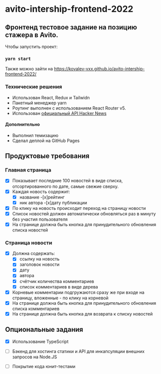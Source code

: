 # avito-intership-frontend-2022
## Фронтенд тестовое задание на позицию стажера в Avito.

Чтобы запустить проект:
### `yarn start`

Также можно зайти на https://kovalev-vxx.github.io/avito-intership-frontend-2022/

### Технические решения

- Использован React, Redux и Tailwidn
- Пакетный менеджер yarn
- Роутинг выполнен с использованием React Router v5.
- Использован [официальный API Hacker News](https://github.com/HackerNews/API)

#### Дополнительно

- Выполнил темизацию
- Сделал деплой на GitHub Pages

## Продуктовые требования
### Главная страница
-[x] Показывает последние 100 новостей в виде списка, отсортированного по дате, самые свежие сверху.
-[x] Каждая новость содержит:
    -[x] название
    -[x]рейтинг
    -[x] ник автора
    -[x]дату публикации
-[x] По клику на новость происходит переход на страницу новости
-[x] Список новостей должен автоматически обновляться раз в минуту без участия пользователя
-[x] На странице должна быть кнопка для принудительного обновления списка новостей
### Страница новости
-[x] Должна содержать:
    -[x] ссылку на новость
    -[x] заголовок новости
    -[x] дату
    -[x] автора
    -[x] счётчик количества комментариев
    -[x] список комментариев в виде дерева
-[x] Корневые комментарии подгружаются сразу же при входе на страницу, вложенные - по клику на корневой
-[x] На странице должна быть кнопка для принудительного обновления списка комментариев
-[x] На странице должна быть кнопка для возврата к списку новостей

## Опциональные задания
-[x] Использование TypeScript
-[ ] Бэкенд для хостинга статики и API для инкапсуляции внешних запросов на Node.JS
-[ ] Покрытие кода юнит-тестами

